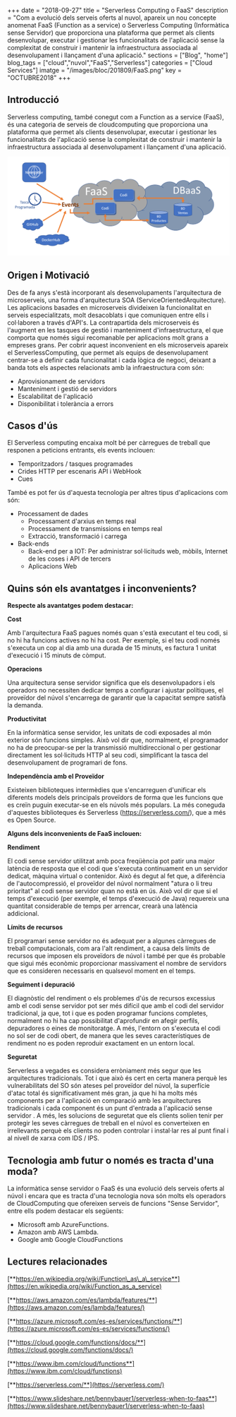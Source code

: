+++
date        = "2018-09-27"
title       = "Serverless Computing o FaaS"
description = "Com a evolució dels serveis oferts al nuvol, apareix un nou concepte anomenat FaaS (Function as a service) o Serverless Computing (Informàtica sense Servidor) que proporciona una plataforma que permet als clients desenvolupar, executar i gestionar les funcionalitats de l'aplicació sense la complexitat de construir i mantenir la infraestructura associada al desenvolupament i llançament d'una aplicació."
sections    = ["Blog", "home"]
blog_tags   = ["cloud","nuvol","FaaS","Serverless"]
categories  = ["Cloud Services"]
imatge      = "/images/bloc/201809/FaaS.png"
key         = "OCTUBRE2018"
+++

## Introducció

Serverless computing, també conegut com a Function as a service (FaaS), és una categoria de serveis de cloudcomputing que proporciona una plataforma que permet als clients desenvolupar, executar i gestionar les funcionalitats de l&#39;aplicació sense la complexitat de construir i mantenir la infraestructura associada al desenvolupament i llançament d&#39;una aplicació.

![FaaS logo](/images/bloc/201809/FaaS.png)

## Origen i Motivació

Des de fa anys s&#39;està incorporant als desenvolupaments l&#39;arquitectura de microserveis, una forma d&#39;arquitectura SOA (ServiceOrientedArquitecture). Les aplicacions basades en microserveis divideixen la funcionalitat en serveis especialitzats, molt desacoblats i que comuniquen entre ells i col·laboren a través d&#39;API&#39;s.
La contrapartida dels microserveis és l&#39;augment en les tasques de gestió i manteniment d&#39;infraestructura, el que comporta que només sigui recomanable per aplicacions molt grans a empreses grans.
Per cobrir aquest inconvenient en els microserveis apareix el ServerlessComputing, que permet als equips de desenvolupament centrar-se a definir cada funcionalitat i cada lògica de negoci, deixant a banda tots els aspectes relacionats amb la infraestructura com són:

- Aprovisionament de servidors
- Manteniment i gestió de servidors
- Escalabilitat de l&#39;aplicació
- Disponibilitat i tolerància a errors

## Casos d&#39;ús

El Serverless computing encaixa molt bé per càrregues de treball que responen a peticions entrants, els events inclouen:

- Temporitzadors / tasques programades
- Crides HTTP per escenaris API i WebHook
- Cues

També es pot fer ús d&#39;aquesta tecnologia per altres tipus d&#39;aplicacions com són:

- Processament de dades
  - Processament d&#39;arxius en temps real
  - Processament de transmissions en temps real
  - Extracció, transformació i carrega
- Back-ends
  - Back-end per a IOT: Per administrar sol·licituds web, mòbils, Internet de les coses i API de tercers
  - Aplicacions Web

## Quins són els avantatges i inconvenients?

**Respecte als avantatges podem destacar:**

**Cost**

Amb l&#39;arquitectura FaaS pagues només quan s&#39;està executant el teu codi, si no hi ha funcions actives no hi ha cost. Per exemple, si el teu codi només s&#39;executa un cop al dia amb una durada de 15 minuts, es factura 1 unitat d&#39;execució i 15 minuts de còmput.

**Operacions**

Una arquitectura sense servidor significa que els desenvolupadors i els operadors no necessiten dedicar temps a configurar i ajustar polítiques, el proveïdor del núvol s&#39;encarrega de garantir que la capacitat sempre satisfà la demanda.

**Productivitat**

En la informàtica sense servidor, les unitats de codi exposades al món exterior són funcions simples. Això vol dir que, normalment, el programador no ha de preocupar-se per la transmissió multidireccional o per gestionar directament les sol·licituds HTTP al seu codi, simplificant la tasca del desenvolupament de programari de fons.

**Independència amb el Proveïdor**

Existeixen biblioteques intermèdies que s&#39;encarreguen d&#39;unificar els diferents models dels principals proveïdors de forma que les funcions que es creïn puguin executar-se en els núvols més populars. La més coneguda d&#39;aquestes biblioteques és Serverless (https://serverless.com/), que a més es Open Source.

**Alguns dels inconvenients de FaaS inclouen:**

**Rendiment**

El codi sense servidor utilitzat amb poca freqüència pot patir una major latència de resposta que el codi que s&#39;executa contínuament en un servidor dedicat, màquina virtual o contenidor. Això és degut al fet que, a diferència de l&#39;autocompressió, el proveïdor del núvol normalment &quot;atura o li treu prioritat&quot; al codi sense servidor quan no està en ús. Això vol dir que si el temps d&#39;execució (per exemple, el temps d&#39;execució de Java) requereix una quantitat considerable de temps per arrencar, crearà una latència addicional.

**Límits de recursos**

El programari sense servidor no és adequat per a algunes càrregues de treball computacionals, com ara l&#39;alt rendiment, a causa dels límits de recursos que imposen els proveïdors de núvol i també per que és probable que sigui més econòmic proporcionar massivament el nombre de servidors que es consideren necessaris en qualsevol moment en el temps.

**Seguiment i depuració**

El diagnòstic del rendiment o els problemes d&#39;ús de recursos excessius amb el codi sense servidor pot ser més difícil que amb el codi del servidor tradicional, ja que, tot i que es poden programar funcions completes, normalment no hi ha cap possibilitat d&#39;aprofundir en afegir perfils, depuradores o eines de monitoratge. A més, l&#39;entorn on s&#39;executa el codi no sol ser de codi obert, de manera que les seves característiques de rendiment no es poden reproduir exactament en un entorn local.

**Seguretat**

Serverless a vegades es considera erròniament més segur que les arquitectures tradicionals. Tot i que això és cert en certa manera perquè les vulnerabilitats del SO són ateses pel proveïdor del núvol, la superfície d&#39;atac total és significativament més gran, ja que hi ha molts més components per a l&#39;aplicació en comparació amb les arquitectures tradicionals i cada component és un punt d&#39;entrada a l&#39;aplicació sense servidor . A més, les solucions de seguretat que els clients solien tenir per protegir les seves càrregues de treball en el núvol es converteixen en irrellevants perquè els clients no poden controlar i instal·lar res al punt final i al nivell de xarxa com IDS / IPS.

## Tecnologia amb futur o només es tracta d&#39;una moda?

La informàtica sense servidor o FaaS és una evolució dels serveis oferts al núvol i encara que es tracta d&#39;una tecnologia nova són molts els operadors de CloudComputing que ofereixen serveis de funcions &quot;Sense Servidor&quot;, entre ells podem destacar els següents:
- Microsoft amb AzureFunctions.
- Amazon amb AWS Lambda.
- Google amb Google CloudFunctions

## Lectures relacionades

[**https://en.wikipedia.org/wiki/Function\_as\_a\_service**](https://en.wikipedia.org/wiki/Function_as_a_service)

[**https://aws.amazon.com/es/lambda/features/**](https://aws.amazon.com/es/lambda/features/)

[**https://azure.microsoft.com/es-es/services/functions/**](https://azure.microsoft.com/es-es/services/functions/)

[**https://cloud.google.com/functions/docs/**](https://cloud.google.com/functions/docs/)

[**https://www.ibm.com/cloud/functions**](https://www.ibm.com/cloud/functions)

[**https://serverless.com/**](https://serverless.com/)

[**https://www.slideshare.net/bennybauer1/serverless-when-to-faas**](https://www.slideshare.net/bennybauer1/serverless-when-to-faas)

